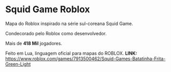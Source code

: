 # Squid Game Roblox

Mapa do Roblox inspirado na série sul-coreana Squid Game.

Condecorado pelo Roblox como desenvolvedor.

Mais de **418 Mil** jogadores. 

Feito em Lua, linguagem oficial para mapas do ROBLOX.
**LINK:** https://www.roblox.com/games/7913500462/Squid-Games-Batatinha-Frita-Green-Light
